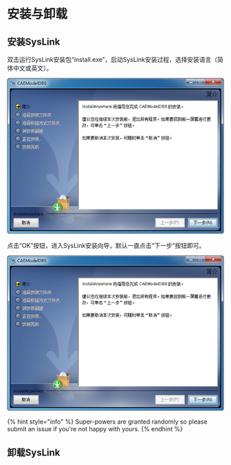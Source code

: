 # 安装与卸载

## 安装SysLink

双击运行SysLink安装包“install.exe”，启动SysLink安装过程，选择安装语言（简体中文或英文）。

![&#x9009;&#x62E9;&#x5B89;&#x88C5;&#x8BED;&#x8A00;](../.gitbook/assets/an-zhuang-xiang-dao.png)

点击“OK”按钮，进入SysLink安装向导，默认一直点击“下一步”按钮即可。

![&#x5B89;&#x88C5;&#x5411;&#x5BFC;](../.gitbook/assets/an-zhuang-xiang-dao%20%281%29.png)

{% hint style="info" %}
 Super-powers are granted randomly so please submit an issue if you're not happy with yours.
{% endhint %}

## 卸载SysLink

